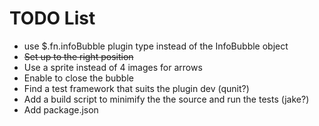 TODO List
=========

* use $.fn.infoBubble plugin type instead of the InfoBubble object
* <del>Set up to the right position</del>
* Use a sprite instead of 4 images for arrows
* Enable to close the bubble
* Find a test framework that suits the plugin dev (qunit?)
* Add a build script to minimify the the source and run the tests (jake?)
* Add package.json